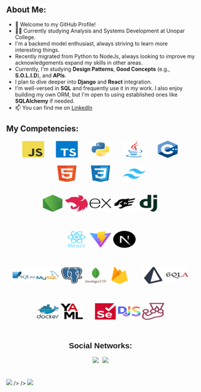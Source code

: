 ## About Me:

- 👋 Welcome to my GitHub Profile!
- :man_student: Currently studying Analysis and Systems Development at
Unopar College.
- I'm a backend model enthusiast, always striving to learn more
interesting things.
- Recently migrated from Python to NodeJs, always looking to improve my acknowledgements expand
my skills in other areas.
- Currently, I'm studying <b>Design Patterns</b>, <b>Good Concepts</b>
(e.g., <b>S.O.L.I.D</b>), and <b>APIs</b>.
- I plan to dive deeper into <b>Django</b> and <b>React</b>
integration.
- I'm well-versed in <b>SQL</b> and frequently use it in my work. I
also enjoy building my own ORM, but I'm open to using established ones
like <b>SQLAlchemy</b> if needed.
- 📫 You can find me on <a href="https://www.linkedin.com/in/gilmar-jose/"
  target="_blank">LinkedIn</a>

## My Competencies:
<div
  style="display: flex; flex-direction: row; row-gap: 20px; column-gap: 30px; max-width: 900px; flex-wrap: wrap; justify-content: center; margin: auto; margin-top: 20px; margin-bottom: 40px;">
  <img alt="Javascript" height="45" width="60"
    src="https://raw.githubusercontent.com/devicons/devicon/master/icons/javascript/javascript-original.svg">
  <img alt="Typescript" height="45" width="60"
    src="https://raw.githubusercontent.com/devicons/devicon/master/icons/typescript/typescript-original.svg">
  <img alt="Python" height="45" width="60"
    src="https://raw.githubusercontent.com/devicons/devicon/master/icons/python/python-original.svg">
  <img alt="Java" height="45" width="60"
    src="https://raw.githubusercontent.com/devicons/devicon/master/icons/java/java-original.svg">
  <img alt="C++" height="45" width="60"
    src="https://raw.githubusercontent.com/devicons/devicon/master/icons/cplusplus/cplusplus-original.svg">
  <img alt="HTML5" height="45" width="60"
    src="https://raw.githubusercontent.com/devicons/devicon/master/icons/html5/html5-original.svg">
  <img alt="CSS3" height="45" width="60"
    src="https://raw.githubusercontent.com/devicons/devicon/master/icons/css3/css3-original.svg">
  <img alt="Tailwind CSS" height="45" width="60"
    src="https://raw.githubusercontent.com/devicons/devicon/master/icons/tailwindcss/tailwindcss-original.svg">

  <img alt="Node Js" height="45" width="60"
    src="https://raw.githubusercontent.com/devicons/devicon/master/icons/nodejs/nodejs-original.svg">
  <img alt="Nest Js" height="45" width="60"
    src="https://raw.githubusercontent.com/devicons/devicon/master/icons/nestjs/nestjs-original.svg">
  <img alt="Express" height="45" width="60"
    src="https://raw.githubusercontent.com/devicons/devicon/master/icons/express/express-original.svg">
  <img alt="Fastify" height="45" width="60"
    src="https://raw.githubusercontent.com/devicons/devicon/master/icons/fastify/fastify-original.svg">
  <img alt="Django" height="45" width="60"
    src="https://raw.githubusercontent.com/devicons/devicon/master/icons/django/django-plain.svg">

  <img alt="React JS" height="45" width="60"
    src="https://raw.githubusercontent.com/devicons/devicon/master/icons/react/react-original-wordmark.svg">
  <img alt="Vite Js" height="45" width="60"
    src="https://raw.githubusercontent.com/devicons/devicon/master/icons/vitejs/vitejs-original.svg">
  <img alt="Next Js" height="45" width="60"
    src="https://raw.githubusercontent.com/devicons/devicon/master/icons/nextjs/nextjs-original.svg">

  <img alt="SQLite" height="45" width="60"
    src="https://raw.githubusercontent.com/devicons/devicon/master/icons/sqlite/sqlite-original-wordmark.svg">
  <img alt="My SQL" height="45" width="60"
    src="https://raw.githubusercontent.com/devicons/devicon/master/icons/mysql/mysql-original-wordmark.svg">
  <img alt="PostgreSQL" height="45" width="60"
    src="https://raw.githubusercontent.com/devicons/devicon/master/icons/postgresql/postgresql-original.svg">
  <img alt="MongoDB" height="45" width="60"
    src="https://raw.githubusercontent.com/devicons/devicon/master/icons/mongodb/mongodb-original-wordmark.svg">
  <img alt="Firebase" height="45" width="60"
    src="https://raw.githubusercontent.com/devicons/devicon/master/icons/firebase/firebase-original.svg">

  <img alt="Prisma" height="45" width="60"
    src="https://raw.githubusercontent.com/devicons/devicon/master/icons/prisma/prisma-original.svg">
  <img alt="SQLAlchemy" height="45" width="60"
    src="https://raw.githubusercontent.com/devicons/devicon/master/icons/sqlalchemy/sqlalchemy-original.svg">

  <img alt="Docker" height="45" width="60"
    src="https://raw.githubusercontent.com/devicons/devicon/master/icons/docker/docker-original-wordmark.svg">
  <img alt="Yaml" height="45" width="60"
    src="https://raw.githubusercontent.com/devicons/devicon/master/icons/yaml/yaml-original.svg">

  <img alt="Selenium" height="45" width="60"
    src="https://raw.githubusercontent.com/devicons/devicon/master/icons/selenium/selenium-original.svg">
  <img alt="Discord Js" height="45" width="60"
    src="https://raw.githubusercontent.com/devicons/devicon/master/icons/discordjs/discordjs-original.svg">
  <img alt="Jest" height="45" width="60"
    src="https://raw.githubusercontent.com/devicons/devicon/master/icons/jest/jest-plain.svg">

</div>

<h2
  style="font-family: Verdana, Geneva, Tahoma, sans-serif; text-align: center;">Social
  Networks:</h2>
<div
  style="display: flex; flex-direction: row; column-gap: 10px; justify-content: center; margin: auto; max-width: 900px; margin-bottom: 40px;">
  <a href="mailto:gilmar.neo@gmail.com" target="_blank">
    <img
      style="height: 30px;"
      src="https://img.shields.io/badge/Gmail-D14836?style=for-the-badge&logo=gmail&logoColor=white"
      target="_blank">
  </a>
  <a href="https://www.linkedin.com/in/gilmar-jose/" target="_blank">
    <img
      style="height: 30px;"
      src="https://img.shields.io/badge/LinkedIn-0077B5?style=for-the-badge&logo=linkedin&logoColor=white"
      target="_blank">
  </a>
</div>


  <picture>
    <source
      height="180"
      media="(prefers-color-scheme: dark)"
      srcset="https://github-readme-stats.vercel.app/api?username=g42puts&show=reviews&theme=transparent&show_icons=true&include_all_commits=true" />
    <source
      height="180"
      media="(prefers-color-scheme: light)"
      srcset="https://github-readme-stats.vercel.app/api?username=g42puts&show=reviews&theme=light&show_icons=true&include_all_commits=true" />
    <img
      src="https://github-readme-stats.vercel.app/api?username=g42putsshow=reviews&&theme=dark&show_icons=true&include_all_commits=true" />
  </picture>
  <picture>
    <source
      height="180"
      media="(prefers-color-scheme: dark)"
      srcset="https://github-readme-stats.vercel.app/api/top-langs/?username=g42puts&theme=transparent&layout=compact" />
    />
    <source
      height="180"
      media="(prefers-color-scheme: light)"
      srcset="https://github-readme-stats.vercel.app/api/top-langs/?username=g42puts&theme=light&layout=compact" />
    />
    <img height="180"
      src="https://github-readme-stats.vercel.app/api/top-langs/?username=g42puts&theme=react&layout=compact" />
  </picture>

